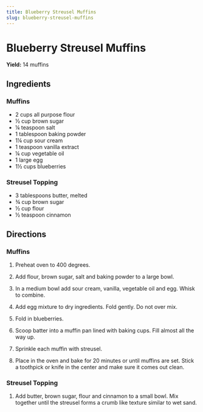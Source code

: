 ```yaml
---
title: Blueberry Streusel Muffins
slug: blueberry-streusel-muffins
---
```


# Blueberry Streusel Muffins

**Yield:** 14 muffins

## Ingredients

### Muffins
- 2 cups all purpose flour
- ½ cup brown sugar
- ¼ teaspoon salt
- 1 tablespoon baking powder
- 1¼ cup sour cream
- 1 teaspoon vanilla extract
- ¼ cup vegetable oil
- 1 large egg
- 1½ cups blueberries

### Streusel Topping
- 3 tablespoons butter, melted
- ¾ cup brown sugar
- ½ cup flour
- ½ teaspoon cinnamon

## Directions

### Muffins
1. Preheat oven to 400 degrees.

2. Add flour, brown sugar, salt and baking powder to a large bowl.

3. In a medium bowl add sour cream, vanilla, vegetable oil and egg. Whisk to combine.

4. Add egg mixture to dry ingredients. Fold gently. Do not over mix.

5. Fold in blueberries.

6. Scoop batter into a muffin pan lined with baking cups. Fill almost all the way up.

7. Sprinkle each muffin with streusel.

8. Place in the oven and bake for 20 minutes or until muffins are set. Stick a toothpick or knife in the center and make sure it comes out clean.

### Streusel Topping
1. Add butter, brown sugar, flour and cinnamon to a small bowl. Mix together until the streusel forms a crumb like texture similar to wet sand.
